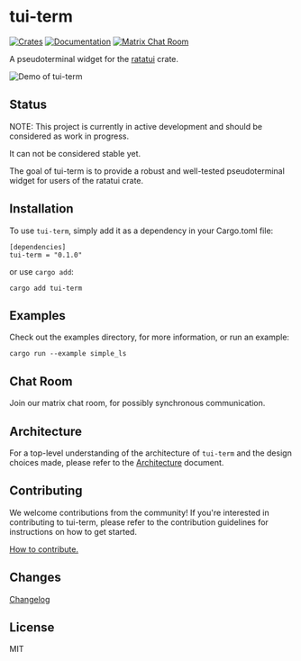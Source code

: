 # tui-term
[![Crates](https://img.shields.io/crates/v/tui-term?style=flat-square)](https://crates.io/crates/tui-term)
[![Documentation](https://img.shields.io/badge/tui_term-documentation-fc0060?style=flat-square)](https://docs.rs/tui-term)
[![Matrix Chat Room](https://img.shields.io/badge/chat-on%20matrix-1d7e64?logo=matrix&style=flat-square)](https://matrix.to/#/#tui-term-main:matrix.org)

A pseudoterminal widget for the  [ratatui](https://github.com/tui-rs-revival/ratatui) crate.

![Demo of tui-term](https://vhs.charm.sh/vhs-3KdllqrazND0AcDG3tWEpf.gif)

## Status

NOTE: This project is currently in active development and should be considered as work in progress.

It can not be considered stable yet.

The goal of tui-term is to provide a robust and well-tested pseudoterminal widget for users of the ratatui crate.

## Installation

To use `tui-term`, simply add it as a dependency in your Cargo.toml file:

```
[dependencies]
tui-term = "0.1.0"
```
or use `cargo add`:
```
cargo add tui-term
```

## Examples

Check out the examples directory, for more information, or run an example:
```
cargo run --example simple_ls
```

## Chat Room
Join our matrix chat room, for possibly synchronous communication.

## Architecture

For a top-level understanding of the architecture of `tui-term` and the design choices made, please refer to the [Architecture](docs/ARCHITECTURE.md) document.

## Contributing
We welcome contributions from the community! If you're interested in contributing to tui-term, please refer to the contribution guidelines for instructions on how to get started.

[How to contribute.](./docs/CONTRIBUTING.md)

## Changes
[Changelog](./CHANGELOG.md)

## License
MIT
